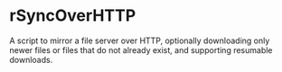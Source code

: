 # rSyncOverHTTP
A script to mirror a file server over HTTP, optionally downloading only newer files or files that do not already exist, and supporting resumable downloads.
